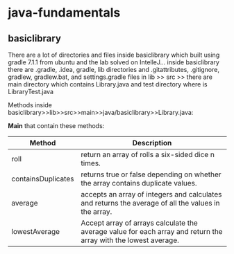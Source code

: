 # java-fundamentals

## basiclibrary

There are a lot of directories and files inside basiclibrary which built using gradle 7.1.1 from ubuntu
and the lab solved on IntelleJ... inside basiclibrary there are .gradle, .idea, gradle, lib directories
and .gitattributes, .gitignore, gradlew, gradlew.bat, and settings.gradle files
in lib >> src >> there are main directory which contains Library.java and test directory where is LibraryTest.java

Methods inside basiclibrary>>lib>>src>>main>>java/basiclibrary>>Library.java:

**Main** that contain these methods:

| Method             | Description                                                                                                     |
| ------------------ | --------------------------------------------------------------------------------------------------------------- |
| roll               | return an array of rolls a six-sided dice n times.                                                              |
| containsDuplicates | returns true or false depending on whether the array contains duplicate values.                                 |
| average            | accepts an array of integers and calculates and returns the average of all the values in the array.             |
| lowestAverage      | Accept array of arrays calculate the average value for each array and return the array with the lowest average. |
